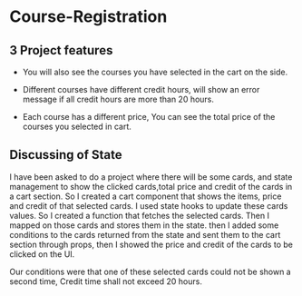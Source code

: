 # Course-Registration

## 3 Project features

* You will also see the courses you have selected in the cart on the side.

* Different courses have different credit hours, will show an error message if all credit hours are more than 20 hours.

* Each course has a different price, You can see the total price of the courses you selected in cart.

## Discussing of State

I have been asked to do a project where there will be some cards, and state management to show the clicked cards,total price and credit of the cards in a cart section. So I created a cart component that shows the items, price and credit of that selected cards.
I used state hooks to update these cards values.
So I created a function that fetches the selected cards. Then I mapped on those cards and stores them in the state. then I added some conditions to the cards returned from the state and sent them to the cart section through props, then I showed the price and credit of the cards to be clicked on the UI.

Our conditions were that one of these selected cards could not be shown a second time, Credit time shall not exceed 20 hours.


